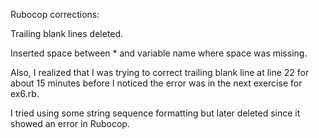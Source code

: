 Rubocop corrections:

Trailing blank lines deleted.

Inserted space between * and variable name where space
was missing.

Also, I realized that I was trying to correct trailing
blank line at line 22 for about 15 minutes before I
noticed the error was in the next exercise for ex6.rb.

I tried using some string sequence formatting but later
deleted since it showed an error in Rubocop.
